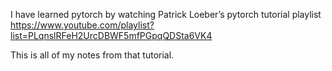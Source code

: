 I have learned pytorch by watching Patrick Loeber’s pytorch tutorial playlist https://www.youtube.com/playlist?list=PLqnslRFeH2UrcDBWF5mfPGpqQDSta6VK4

This is all of my notes from that tutorial. 
